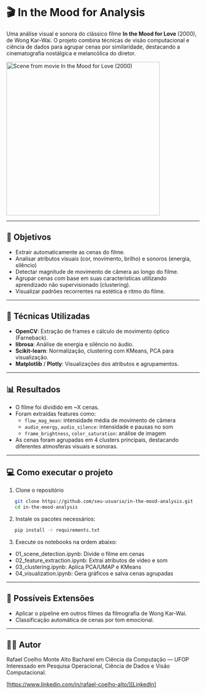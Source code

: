 # 🎬 In the Mood for Analysis

Uma análise visual e sonora do clássico filme **In the Mood for Love** (2000), de Wong Kar-Wai. O projeto combina técnicas de visão computacional e ciência de dados para agrupar cenas por similaridade, destacando a cinematografia nostálgica e melancólica do diretor. 

<img src="https://doimages.nyc3.cdn.digitaloceanspaces.com/002Blog/0-BLOG-BANNERS/app_platform.png" width="400" alt="Scene from movie In the Mood for Love (2000)">

---

## 📌 Objetivos

- Extrair automaticamente as cenas do filme.
- Analisar atributos visuais (cor, movimento, brilho) e sonoros (energia, silêncio)
- Detectar magnitude de movimento de câmera ao longo do filme.
- Agrupar cenas com base em suas características utilizando aprendizado não supervisionado (clustering).
- Visualizar padrões recorrentes na estética e ritmo do filme.

<!-- ---

## 📂 Estrutura do Projeto

- `data/`: Arquivos de entrada (filme, metadados) e saída (features, clusters).
- `notebooks/`: Etapas do projeto em notebooks separados.
- `utils/`: Funções auxiliares para leitura de vídeo, extração de frames, etc.
- `figures/`: Gráficos usados no projeto e README.
- `highlights/`: Vídeos com as cenas agrupadas por clusters.
- `requirements.txt`: Bibliotecas utilizadas. -->

---

## 🧠 Técnicas Utilizadas

- **OpenCV**: Extração de frames e cálculo de movimento óptico (Farneback).
- **librosa**: Análise de energia e silêncio no áudio.
- **Scikit-learn**: Normalização, clustering com KMeans, PCA para visualização.
- **Matplotlib** / **Plotly**: Visualizações dos atributos e agrupamentos.

---

## 📊 Resultados

- O filme foi dividido em ~X cenas.
- Foram extraídas features como:
  - `flow_mag_mean`: intensidade média de movimento de câmera
  - `audio_energy`, `audio_silence`: intensidade e pausas no som
  - `frame_brightness`, `color_saturation`: análise de imagem
- As cenas foram agrupadas em 4 clusters principais, destacando diferentes atmosferas visuais e sonoras.

<!-- > 🎥 Um vídeo com cenas agrupadas pode ser visto em [`highlights/top_scenes.mp4`](highlights/top_scenes.mp4) -->

---

## 💻 Como executar o projeto

1. Clone o repositório
```bash
   git clone https://github.com/seu-usuario/in-the-mood-analysis.git
   cd in-the-mood-analysis
```

2. Instale os pacotes necessários:
```bash
   pip install -r requirements.txt 
```

3. Execute os notebooks na ordem abaixo:

- 01_scene_detection.ipynb: Divide o filme em cenas
- 02_feature_extraction.ipynb: Extrai atributos de vídeo e som
- 03_clustering.ipynb: Aplica PCA/UMAP e KMeans
- 04_visualization.ipynb: Gera gráficos e salva cenas agrupadas

--- 

## 🔮 Possíveis Extensões

- Aplicar o pipeline em outros filmes da filmografia de Wong Kar-Wai. 
- Classificação automática de cenas por tom emocional. 

--- 

## 👨‍💻 Autor

Rafael Coelho Monte Alto 
Bacharel em Ciência da Computação — UFOP 
Interessado em Pesquisa Operacional, Ciência de Dados e Visão Computacional. 

[https://www.linkedin.com/in/rafael-coelho-alto/][LinkedIn] 